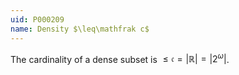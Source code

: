 ```yaml
---
uid: P000209
name: Density $\leq\mathfrak c$
---
```


The cardinality of a dense subset is $\leq \mathfrak c=|\mathbb R|=|2^\omega|$.
